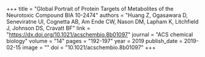 +++
title = "Global Portrait of Protein Targets of Metabolites of the Neurotoxic Compound BIA 10-2474"
authors = "Huang Z, Ogasawara D, Seneviratne UI, Cognetta AB, Am Ende CW, Nason DM, Lapham K, Litchfield J, Johnson DS, Cravatt BF"
link = "https://dx.doi.org/10.1021/acschembio.8b01097"
journal = "ACS chemical biology"
volume = "14"
pages = "192-197"
year = 2019
publish_date = 2019-02-15
image = ""
doi = "10.1021/acschembio.8b01097"
+++